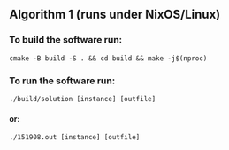 ## Algorithm 1 (runs under NixOS/Linux)

### To build the software run: <br>
``cmake -B build -S . && cd build && make -j$(nproc)`` <br>

### To run the software run: <br>
``./build/solution [instance] [outfile]`` <br>

#### or: <br>
``./151908.out [instance] [outfile]`` <br>



